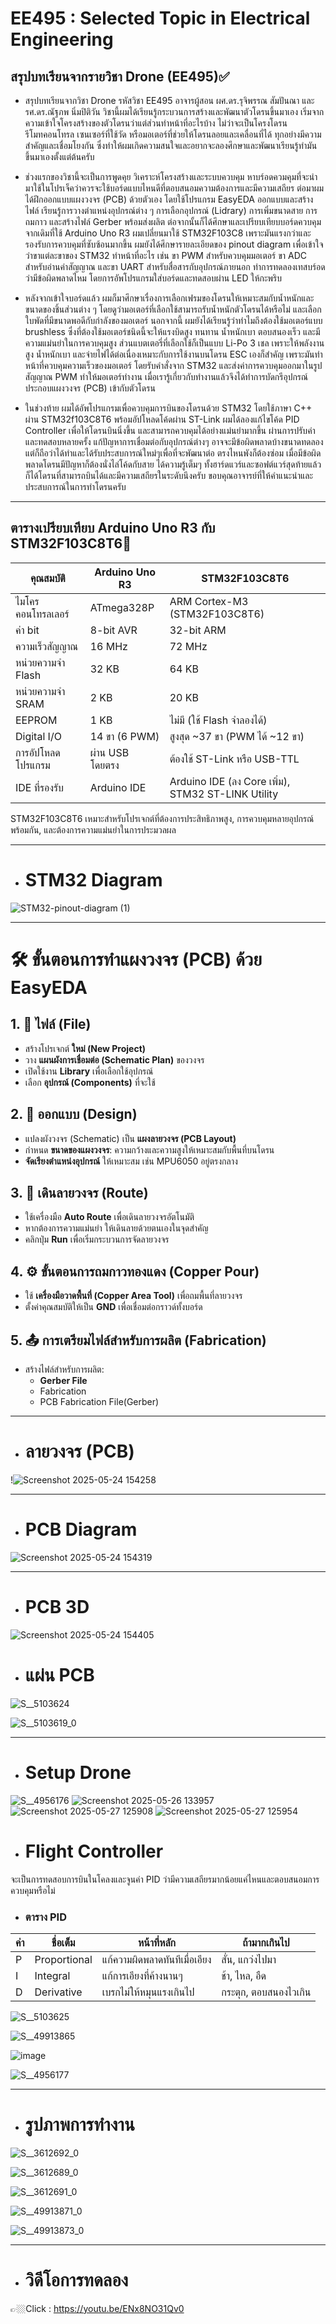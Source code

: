 # EE495 : Selected Topic in Electrical Engineering
## สรุปบทเรียนจากรายวิชา Drone (EE495)✅
- สรุปบทเรียนจากวิชา Drone รหัสวิชา EE495 อาจารผู้สอน  ผศ.ดร.รุจิพรรณ สัมปันณา และ รศ.ดร.ณัฐภพ นิ่มปิติวัน วิชานี้ผมได้เรียนรู้กระบวนการสร้างและพัฒนาตัวโดรนขึ้นมาเอง เริ่มจากความเข้าใจโครงสร้างของตัวโดรนว่าแต่ส่วนทำหน้าที่อะไรบ้าง  ไม่ว่าจะเป็นโครงโดรน รีโมทคอนโทรล เซนเซอร์ที่ใช้วัด หรือมอเตอร์ที่ช่วยให้โดรนลอยและเคลื่อนที่ได้ ทุกอย่างมีความสำคัญและเชื่อมโยงกัน ซึ่งทำให้ผมเกิดความสนใจและอยากจะลองศึกษาและพัฒนาเรียนรู้ทำมันขึ้นมาเองตั้งแต่ต้นครับ

- ช่วงแรกของวิชานี้จะเป็นการพูดคุย วิเคราะห์โครงสร้างและระบบควบคุม หาบร์อดควมคุมที่จะนำมาใช้ในโปรเจ็คว่าควรจะใช้บอร์ดแบบไหนดีที่ตอบสนอมความต้องการและมีความเสถียร ต่อมาผมได้ฝึกออกแบบแผงวงจร (PCB) ด้วยตัวเอง โดยใช้โปรแกรม EasyEDA ออกแบบและสร้างไฟล์ เรียนรู้การวางตำแหน่งอุปกรณ์ต่าง ๆ การเลือกอุปกรณ์ (Lidrary) การเพิ่มขนาดสาย การถมกาว  และสร้างไฟล์ Gerber พร้อมส่งผลิต ต่อจากนั้นก็ได้ศึกษาและเปรียบเทียบบอร์ดควบคุม จากเดิมที่ใช้ Arduino Uno R3 ผมเปลี่ยนมาใช้ STM32F103C8 เพราะมันแรงกว่าและรองรับการควบคุมที่ซับซ้อนมากขึ้น ผมยังได้ศึกษารายละเอียดของ pinout diagram เพื่อเข้าใจว่าขาแต่ละขาของ STM32 ทำหน้าที่อะไร เช่น ขา PWM สำหรับควบคุมมอเตอร์ ขา ADC สำหรับอ่านค่าสัญญาณ และขา UART สำหรับสื่อสารกับอุปกรณ์ภายนอก ทำการทดลองเทสบร์อดว่ามีข้อผิดพลาดไหม โดยการอัพโปรแกรมใส่บอร์ดและทดสอบผ่าน LED ให้กะพริบ

- หลังจากเข้าใจบอร์ดแล้ว ผมก็มาศึกษาเรื่องการเลือกเฟรมของโดรนให้เหมาะสมกับน้ำหนักและขนาดของชิ้นส่วนต่าง ๆ โดยดูว่ามอเตอร์ที่เลือกใช้สามารถรับน้ำหนักตัวโดรนได้หรือไม่ และเลือกใบพัดที่มีขนาดพอดีกับกำลังของมอเตอร์ นอกจากนี้ ผมยังได้เรียนรู้ว่าทำไมถึงต้องใช้มอเตอร์แบบ brushless ซึ่งที่ต้องใช้มอเตอร์ชนิดนี้จะให้แรงบิดสูง ทนทาน น้ำหนักเบา ตอบสนองเร็ว และมีความแม่นยำในการควบคุมสูง ส่วนแบตเตอรี่ที่เลือกใช้ก็เป็นแบบ Li-Po 3 เชล เพราะให้พลังงานสูง น้ำหนักเบา และจ่ายไฟได้ต่อเนื่องเหมาะกับการใช้งานบนโดรน ESC เองก็สำคัญ เพราะมันทำหน้าที่ควบคุมความเร็วของมอเตอร์ โดยรับคำสั่งจาก STM32 และส่งค่าการควบคุมออกมาในรูป สัญญาณ PWM ทำให้มอเตอร์ทำงาน เมื่อเรารู้เกี่ยวกับทำงานแล้วจึงได้ทำการบัดกรีอุปกรณ์ประกอบแผงวงจร (PCB) เข้ากับตัวโดรน


- ในช่วงท้าย ผมได้อัพโปรแกรมเพื่อควบคุมการบินของโดรนด้วย STM32 โดยใช้ภาษา C++ ผ่าน STM32f103C8T6 พร้อมอัปโหลดโค้ดผ่าน ST-Link ผมได้ลองแก้ไขโค้ด PID Controller เพื่อให้โดรนบินนิ่งขึ้น และสามารถควบคุมได้อย่างแม่นยำมากขึ้น ผ่านการปรับค่าและทดสอบหลายครั้ง แก้ปัญหาการเชื่อมต่อกับอุปกรณ์ต่างๆ อาจจะมีข้อผิดพลาดบ้างขนาดทดลองแต่ก็ถือว่าได้ทำและได้รับประสบการณ์ใหม่ๆเพื่อที่จะพัฒนาต่อ ตรงไหนพังก็ต้องซ่อม เมื่อมีข้อผิดพลาดโดรนมีปัญหาก็ต้องนั่งไล่โค้ดกับสาย ได้ความรู้เต็มๆ ทั้งฮาร์ดแวร์และซอฟต์แวร์สุดท้ายแล้วก็ได้โดรนที่สามารถบินได้และมีความเสถียรในระดับนึงครับ ขอบคุณอาจารย์ที่ให้คำแนะนำและประสบการณ์ในการทำโดรนครับ



---

## ตารางเปรียบเทียบ Arduino Uno R3 กับ STM32F103C8T6👀

| **คุณสมบัติ**               | **Arduino Uno R3**                         | **STM32F103C8T6**                |
|-----------------------------|--------------------------------------------|----------------------------------------------|
| ไมโครคอนโทรลเลอร์          | ATmega328P                                 | ARM Cortex-M3 (STM32F103C8T6)                |
| ค่า bit              | 8-bit AVR                                  | 32-bit ARM                                    |
| ความเร็วสัญญาณ     | 16 MHz                                     | 72 MHz                                        |
| หน่วยความจำ Flash          | 32 KB                                      | 64 KB                                         |
| หน่วยความจำ SRAM           | 2 KB                                       | 20 KB                                         |
| EEPROM                      | 1 KB                                       | ไม่มี (ใช้ Flash จำลองได้)                   |
| Digital I/O                 | 14 ขา (6 PWM)                              | สูงสุด ~37 ขา (PWM ได้ ~12 ขา)              |
| การอัปโหลดโปรแกรม           | ผ่าน USB โดยตรง                            | ต้องใช้ ST-Link หรือ USB-TTL                |
| IDE ที่รองรับ               | Arduino IDE                                | Arduino IDE (ลง Core เพิ่ม), STM32 ST-LINK Utility    |

 STM32F103C8T6 เหมาะสำหรับโปรเจกต์ที่ต้องการประสิทธิภาพสูง, การควบคุมหลายอุปกรณ์พร้อมกัน, และต้องการความแม่นยำในการประมวลผล 
 
---




- # STM32 Diagram


![STM32-pinout-diagram (1)](https://github.com/user-attachments/assets/d068b007-52a7-47ff-a6dd-b649eaab1e5c)


---


# 🛠️ ขั้นตอนการทำแผงวงจร (PCB) ด้วย EasyEDA

## 1. 📁 ไฟล์ (File)

- สร้างโปรเจกต์ **ใหม่ (New Project)**
- วาง **แผนผังการเชื่อมต่อ (Schematic Plan)** ของวงจร
- เปิดใช้งาน **Library** เพื่อเลือกใช้อุปกรณ์
- เลือก **อุปกรณ์ (Components)** ที่จะใช้ 

## 2. 🎨 ออกแบบ (Design)

- แปลงผังวงจร (Schematic) เป็น **แผงลายวงจร (PCB Layout)**
- กำหนด **ขนาดของแผงวงจร**: ความกว้างและความสูงให้เหมาะสมกับพื้นที่บนโดรน
- **จัดเรียงตำแหน่งอุปกรณ์** ให้เหมาะสม เช่น MPU6050 อยู่ตรงกลาง

## 3. 🔁 เดินลายวงจร (Route)

- ใช้เครื่องมือ **Auto Route** เพื่อเดินลายวงจรอัตโนมัติ
- หากต้องการความแม่นยำ ให้เดินลายด้วยตนเองในจุดสำคัญ
- คลิกปุ่ม **Run** เพื่อเริ่มกระบวนการจัดลายวงจร

## 4. ⚙️ ขั้นตอนการถมกาวทองแดง (Copper Pour)

- ใช้ **เครื่องมือวาดพื้นที่ (Copper Area Tool)** เพื่อถมพื้นที่ลายวงจร
- ตั้งค่าคุณสมบัติให้เป็น **GND** เพื่อเชื่อมต่อกราวด์ทั้งบอร์ด

## 5. 📤 การเตรียมไฟล์สำหรับการผลิต (Fabrication)

- สร้างไฟล์สำหรับการผลิต:
  - **Gerber File**
  - Fabrication
  - PCB Fabrication File(Gerber)


---


- # ลายวงจร (PCB)


!![Screenshot 2025-05-24 154258](https://github.com/user-attachments/assets/8a8ce8af-1517-484d-9e7a-ae7ca7e3fb87)


---

- # PCB Diagram


![Screenshot 2025-05-24 154319](https://github.com/user-attachments/assets/15c54782-2c96-4f71-a479-6d1ccbbe019e)


---

- # PCB 3D

![Screenshot 2025-05-24 154405](https://github.com/user-attachments/assets/0550666d-bec4-413c-9fe3-c4897ac6677b)

- # แผ่น PCB
![S__5103624](https://github.com/user-attachments/assets/e33df34d-6f6c-4527-8779-c39e3d49090c)

![S__5103619_0](https://github.com/user-attachments/assets/558f887c-0ad9-468b-ae87-895d3be3b362)


---

- # Setup Drone
![S__4956176](https://github.com/user-attachments/assets/e02bf281-49e7-4133-b219-48dabae4b3b0)
![Screenshot 2025-05-26 133957](https://github.com/user-attachments/assets/ef08a6b3-06ec-4785-bf2f-f673e4aec3a6)
![Screenshot 2025-05-27 125908](https://github.com/user-attachments/assets/6eb9c8b2-e72b-4edc-8b8e-c4957a60c813)
![Screenshot 2025-05-27 125954](https://github.com/user-attachments/assets/c0515963-6b52-4f69-b7d2-6d7bc566b6ce)







- # Flight Controller
จะเป็นการทดสอบการบินในโคลงและจูนค่า PID  ว่ามีความเสถียรมากน้อยแค่ไหนและตอบสนอมการควบคุมหรือไม่

- ### ตาราง PID 

| ค่า | ชื่อเต็ม      | หน้าที่หลัก                         | ถ้ามากเกินไป              
|-----|---------------|--------------------------------------|----------------------------|
| P   | Proportional  | แก้ความผิดพลาดทันทีเมื่อเอียง       | สั่น, แกว่งไปมา             
| I   | Integral      | แก้การเอียงที่ค้างนานๆ               | ช้า, ไหล, อืด             
| D   | Derivative    | เบรกไม่ให้หมุนแรงเกินไป             | กระตุก, ตอบสนองไวเกิน       

![S__5103625](https://github.com/user-attachments/assets/e01ee557-b2f5-438c-9fd3-cecb61166800)

![S__49913865](https://github.com/user-attachments/assets/c025f1c8-ea68-4ee8-92dc-ddc71e3f2804)


![image](https://github.com/user-attachments/assets/1daf3237-6e2c-4958-ac3f-5e776c280e5f)


![S__4956177](https://github.com/user-attachments/assets/bec4a982-ef26-4713-be5f-10b289bb728e)





---

- # รูปภาพการทำงาน

![S__3612692_0](https://github.com/user-attachments/assets/889c5e1a-2a82-4fb3-a28a-f2fe840088e3)

![S__3612689_0](https://github.com/user-attachments/assets/9602cb7f-b902-47e8-8eb7-10d9e0c5b34e)

![S__3612691_0](https://github.com/user-attachments/assets/59bfe664-e278-4857-8a34-ff56ac405285)

![S__49913871_0](https://github.com/user-attachments/assets/c0f18112-c49b-43d4-b9cc-7c719cb631fc)

![S__49913873_0](https://github.com/user-attachments/assets/a9eef9ca-6580-4187-a204-3c8c13e489b0)


---

- # วิดีโอการทดลอง


👉🏼Click : https://youtu.be/ENx8NO31Qv0
